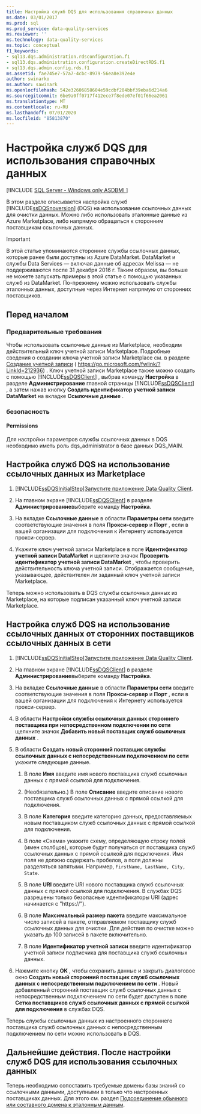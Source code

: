 ```yaml
---
title: Настройка служб DQS для использования справочных данных
ms.date: 03/01/2017
ms.prod: sql
ms.prod_service: data-quality-services
ms.reviewer: ''
ms.technology: data-quality-services
ms.topic: conceptual
f1_keywords:
- sql13.dqs.administration.rdsconfiguration.f1
- sql13.dqs.administration.configuration.createDirectRDS.f1
- sql13.dqs.admin.config.rds.f1
ms.assetid: fae745e7-57a7-4cbc-8979-56ea8e392e4e
author: swinarko
ms.author: sawinark
ms.openlocfilehash: 542e32606858604e59cdbf204bbf39eba6d214a6
ms.sourcegitcommit: 6be9a0ff0717f412ece7f8ede07ef01f66ea2061
ms.translationtype: MT
ms.contentlocale: ru-RU
ms.lasthandoff: 07/01/2020
ms.locfileid: "85813870"
---
```

# <a name="configure-dqs-to-use-reference-data"></a>Настройка служб DQS для использования справочных данных

[!INCLUDE [SQL Server - Windows only ASDBMI  ](../includes/applies-to-version/sql-windows-only-asdbmi.md)]

  В этом разделе описывается настройка служб [!INCLUDE[ssDQSnoversion](../includes/ssdqsnoversion-md.md)] (DQS) на использование ссылочных данных для очистки данных. Можно либо использовать эталонные данные из Azure Marketplace, либо напрямую обращаться к сторонним поставщикам ссылочных данных.  

> [!IMPORTANT]
> В этой статье упоминаются сторонние службы ссылочных данных, которые ранее были доступны из Azure DataMarket. DataMarket и службы Data Services — включая данные об адресах Melissa — не поддерживаются после 31 декабря 2016 г. Таким образом, вы больше не можете запускать примеры в этой статье с помощью указанных служб из DataMarket. По-прежнему можно использовать службы эталонных данных, доступные через Интернет напрямую от сторонних поставщиков.

## <a name="before-you-begin"></a>Перед началом  
  
###  <a name="prerequisites"></a><a name="Prerequisites"></a> Предварительные требования  
 Чтобы использовать ссылочные данные из Marketplace, необходим действительный ключ учетной записи Marketplace. Подробные сведения о создании ключа учетной записи Marketplace см. в разделе [Создание учетной записи](https://go.microsoft.com/fwlink/?LinkId=212936) ( https://go.microsoft.com/fwlink/?LinkId=212936) . Ключ учетной записи Marketplace также можно создать с помощью [!INCLUDE[ssDQSClient](../includes/ssdqsclient-md.md)] , выбрав команду **Настройка** в разделе **Администрирование** главной страницы [!INCLUDE[ssDQSClient](../includes/ssdqsclient-md.md)] , а затем нажав кнопку **Создать идентификатор учетной записи DataMarket** на вкладке **Ссылочные данные** .  
  
###  <a name="security"></a><a name="Security"></a> безопасность  
  
####  <a name="permissions"></a><a name="Permissions"></a> Permissions  
 Для настройки параметров службы ссылочных данных в DQS необходимо иметь роль dqs_administrator в базе данных DQS_MAIN.  
  
##  <a name="configure-dqs-to-use-reference-data-from-marketplace"></a><a name="Marketplace"></a> Настройка служб DQS на использование ссылочных данных из Marketplace  
  
1.  [!INCLUDE[ssDQSInitialStep](../includes/ssdqsinitialstep-md.md)][Запустите приложение Data Quality Client](../data-quality-services/run-the-data-quality-client-application.md).  
  
2.  На главном экране [!INCLUDE[ssDQSClient](../includes/ssdqsclient-md.md)] в разделе **Администрирование**выберите команду **Настройка**.  
  
3.  На вкладке **Ссылочные данные** в области **Параметры сети** введите соответствующие значения в поля **Прокси-сервер** и **Порт** , если в вашей организации для подключения к Интернету используется прокси-сервер.  
  
4.  Укажите ключ учетной записи Marketplace в поле **Идентификатор учетной записи DataMarket** и щелкните значок **Проверить идентификатор учетной записи DataMarket** , чтобы проверить действительность ключа учетной записи. Отображается сообщение, указывающее, действителен ли заданный ключ учетной записи Marketplace.  
  
 Теперь можно использовать в DQS службы ссылочных данных из Marketplace, на которые подписан указанный ключ учетной записи Marketplace.  
  
##  <a name="configure-dqs-to-use-reference-data-from-direct-online-third-party-reference-data-providers"></a><a name="ThirdParty"></a> Настройка служб DQS на использование ссылочных данных от сторонних поставщиков ссылочных данных в сети  
  
1.  [!INCLUDE[ssDQSInitialStep](../includes/ssdqsinitialstep-md.md)][Запустите приложение Data Quality Client](../data-quality-services/run-the-data-quality-client-application.md).  
  
2.  На главном экране [!INCLUDE[ssDQSClient](../includes/ssdqsclient-md.md)] в разделе **Администрирование**выберите команду **Настройка**.  
  
3.  На вкладке **Ссылочные данные** в области **Параметры сети** введите соответствующие значения в поля **Прокси-сервер** и **Порт** , если в вашей организации для подключения к Интернету используется прокси-сервер.  
  
4.  В области **Настройки службы ссылочных данных стороннего поставщика при непосредственном подключении по сети** щелкните значок **Добавить новый поставщик служб ссылочных данных** .  
  
5.  В области **Создать новый сторонний поставщик службы ссылочных данных с непосредственным подключением по сети** укажите следующие данные.  
  
    1.  В поле **Имя** введите имя нового поставщика служб ссылочных данных с прямой ссылкой для подключения.  
  
    2.  (Необязательно.) В поле **Описание** введите описание нового поставщика служб ссылочных данных с прямой ссылкой для подключения.  
  
    3.  В поле **Категория** введите категорию данных, предоставляемых новым поставщиком служб ссылочных данных с прямой ссылкой для подключения.  
  
    4.  В поле «Схема» укажите схему, определяющую строку полей (имен столбцов), которые будут получаться от поставщика служб ссылочных данных с прямой ссылкой для подключения. Имя поля не должно содержать пробелов, а поля должны разделяться запятыми. Например, `FirstName, LastName, City, State`.  
  
    5.  В поле **URI** введите URI нового поставщика служб ссылочных данных с прямой ссылкой для подключения. В службах DQS разрешены только безопасные идентификаторы URI (адрес начинается с "https://").  
  
    6.  В поле **Максимальный размер пакета** введите максимальное число записей в пакете, отправляемом поставщику служб ссылочных данных для очистки. Для действия по очистке можно указать до 100 записей в пакете включительно.  
  
    7.  В поле **Идентификатор учетной записи** введите идентификатор учетной записи подписчика для поставщика служб ссылочных данных.  
  
6.  Нажмите кнопку **ОК** , чтобы сохранить данные и закрыть диалоговое окно **Создать новый сторонний поставщик служб ссылочных данных с непосредственным подключением по сети** . Новый добавленный сторонний поставщик служб ссылочных данных с непосредственным подключением по сети будет доступен в поле **Сетка поставщиков служб ссылочных данных с прямой ссылкой для подключения** в службах DQS.  
  
 Теперь службы ссылочных данных из настроенного стороннего поставщика служб ссылочных данных с непосредственным подключением по сети можно использовать в DQS.  
  
##  <a name="follow-up-after-configuring-dqs-to-use-reference-data"></a><a name="FollowUp"></a>Дальнейшие действия. После настройки служб DQS для использования ссылочных данных  
 Теперь необходимо сопоставить требуемые домены базы знаний со ссылочными данными, доступными в только что настроенных поставщиках данных. Для этого см. раздел [Подсоединение обычного или составного домена к эталонным данным](../data-quality-services/attach-domain-or-composite-domain-to-reference-data.md).  
  
  
